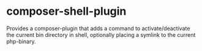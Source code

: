 # composer-shell-plugin
Provides a composer-plugin that adds a command to activate/deactivate the current bin directory in shell, optionally placing a symlink to the current php-binary.
